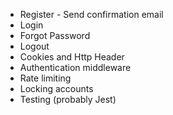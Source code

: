 - Register - Send confirmation email
- Login
- Forgot Password
- Logout
- Cookies and Http Header
- Authentication middleware
- Rate limiting
- Locking accounts
- Testing (probably Jest)
